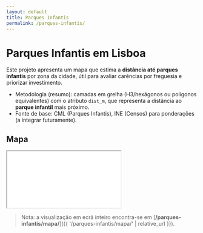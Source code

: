 ```yaml
---
layout: default
title: Parques Infantis
permalink: /parques-infantis/
---
```


# Parques Infantis em Lisboa

Este projeto apresenta um mapa que estima a **distância até parques infantis** por zona da cidade, útil para avaliar carências por freguesia e priorizar investimento.

- Metodologia (resumo): camadas em grelha (H3/hexágonos ou polígonos equivalentes) com o atributo `dist_m`, que representa a distância ao **parque infantil** mais próximo.
- Fonte de base: CML (Parques Infantis), INE (Censos) para ponderações (a integrar futuramente).

## Mapa

<iframe
  src="{{ '/parques-infantis/mapa/' | relative_url }}"
  title="Mapa — Parques Infantis"
  class="iframe-map"
  loading="lazy"
  referrerpolicy="no-referrer"
></iframe>

> Nota: a visualização em ecrã inteiro encontra-se em [**/parques-infantis/mapa/**]({{ '/parques-infantis/mapa/' | relative_url }}).
